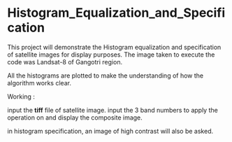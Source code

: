 # Histogram_Equalization_and_Specification

This project will demonstrate the Histogram equalization and specification of satellite images for display purposes.
The image taken to execute the code was Landsat-8 of Gangotri region.

All the histograms are plotted to make the understanding of how the algorithm works clear.

Working :

input the **tiff** file of satellite image.
input the 3 band numbers to apply the operation on and display the composite image.

in histogram specification, an image of high contrast will also be asked.
